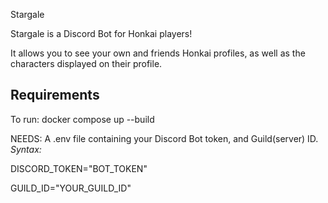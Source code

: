 Stargale

Stargale is a Discord Bot for Honkai players!

It allows you to see your own and friends Honkai profiles, as well as the characters displayed on their profile.



## Requirements
To run: docker compose up --build

NEEDS: A .env file containing your Discord Bot token, and Guild(server) ID.
*Syntax:*

DISCORD_TOKEN="BOT_TOKEN"

GUILD_ID="YOUR_GUILD_ID"
